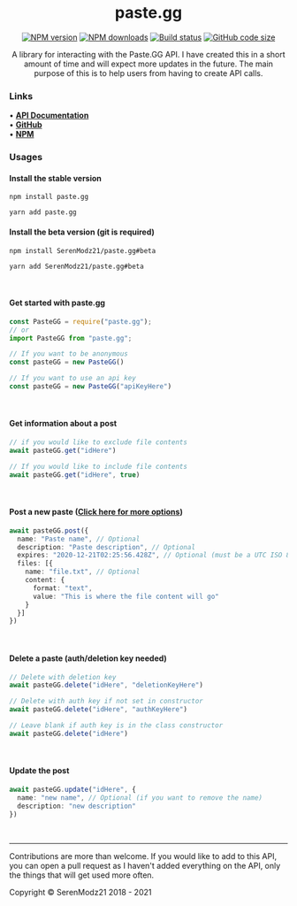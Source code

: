 <div align="center">
  <h1>paste.gg</h1>
  <a href="https://www.npmjs.com/package/paste.gg"><img src="https://img.shields.io/npm/v/paste.gg.svg?maxAge=3600" alt="NPM version" /></a>
  <a href="https://www.npmjs.com/package/paste.gg"><img src="https://img.shields.io/npm/dt/paste.gg.svg?maxAge=3600" alt="NPM downloads" /></a>
  <a href="https://github.com/SerenModz21/paste.gg/actions"><img src="https://github.com/SerenModz21/paste.gg/actions/workflows/codeql-analysis.yml/badge.svg" alt="Build status" /></a>
  <a href="https://github.com/SerenModz21/paste.gg"><img src="https://img.shields.io/github/languages/code-size/SerenModz21/paste.gg" alt="GitHub code size"></a>
  <p style="max-width: 800px">
    A library for interacting with the Paste.GG API. I have created this in a short amount of time and will expect more updates in the future. The main purpose of this is to help users from having to create API calls. <br/>
  </p>
</div>

### Links

• **[API Documentation](https://github.com/ascclemens/paste/blob/master/api.md#api)** <br/>
• **[GitHub](https://github.com/SerenModz21/paste.gg)** <br/>
• **[NPM](https://www.npmjs.com/package/paste.gg)** <br/>

### Usages

#### Install the stable version
```
npm install paste.gg

yarn add paste.gg
```

#### Install the beta version (git is required)
```
npm install SerenModz21/paste.gg#beta

yarn add SerenModz21/paste.gg#beta
```
<br/>

#### Get started with paste.gg
```ts
const PasteGG = require("paste.gg");
// or
import PasteGG from "paste.gg";

// If you want to be anonymous
const pasteGG = new PasteGG()

// If you want to use an api key
const pasteGG = new PasteGG("apiKeyHere")
```
<br/>

#### Get information about a post
```ts
// if you would like to exclude file contents
await pasteGG.get("idHere")

// If you would like to include file contents
await pasteGG.get("idHere", true)
```
<br/>

#### Post a new paste ([Click here for more options](https://github.com/ascclemens/paste/blob/master/api.md#post-pastes))
```ts
await pasteGG.post({
  name: "Paste name", // Optional
  description: "Paste description", // Optional
  expires: "2020-12-21T02:25:56.428Z", // Optional (must be a UTC ISO 8601 string)
  files: [{
    name: "file.txt", // Optional
    content: {
      format: "text",
      value: "This is where the file content will go"
    }
  }]
})
```
<br/>

#### Delete a paste (auth/deletion key needed)
```ts
// Delete with deletion key
await pasteGG.delete("idHere", "deletionKeyHere")

// Delete with auth key if not set in constructor
await pasteGG.delete("idHere", "authKeyHere") 

// Leave blank if auth key is in the class constructor
await pasteGG.delete("idHere")
```
<br/>

#### Update the post
```ts
await pasteGG.update("idHere", {
  name: "new name", // Optional (if you want to remove the name)
  description: "new description"
})
```
<br/>

---

Contributions are more than welcome. If you would like to add to this API, you can open a pull request as I haven't added everything on the API, only the things that will get used more often.

Copyright © SerenModz21 2018 - 2021
